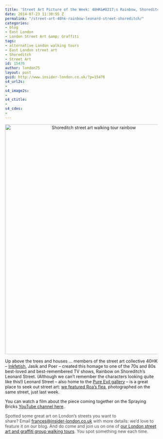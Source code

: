 ```yaml
---
title: 'Street Art Picture of the Week: 40HK&#8217;s Rainbow, Shoreditch'
date: 2014-07-23 11:30:55 Z
permalink: "/street-art-40hk-rainbow-leonard-street-shoreditch/"
categories:
- blog
- East London
- London Street Art &amp; Graffiti
tags:
- alternative London walking tours
- East London street art
- Shoreditch
- Street Art
id: 15476
author: london75
layout: post
guid: http://www.insider-london.co.uk/?p=15476
s4_url2s:
- 
s4_image2s:
- 
s4_ctitle:
- 
s4_cdes:
- 
---
```


<p style="text-align: center;">
  <a href="/wp-content/uploads/2014/07/40HK-Rainbow.jpg"><img class="alignnone size-full wp-image-15478" src="/wp-content/uploads/2014/07/40HK-Rainbow.jpg" alt="Shoreditch street art walking tour rainbow" width="569" height="759" /></a>
</p>

Up above the trees and houses &#8230; members of the street art collective 40HK &#8211; <a href="http://www.inkfetish.co.uk/" target="_blank">Inkfetish</a>, Jasik and Poer &#8211; created this homage to one of the 70s and 80s best-loved and best-remembered TV shows, Rainbow on Shoreditch&#8217;s Leonard Street. (Although we can&#8217;t remember the characters looking quite like this!) Leonard Street &#8211; also home to the <a href="http://www.pureevilclothing.com/" target="_blank">Pure Evil gallery</a> &#8211; is a great place to seek out street art: <a href="http://www.insider-london.co.uk/2014/07/16/roa-flea-shoreditch/" target="_blank">we featured Roa&#8217;s flea</a>, photographed on the same street, just last week.

You can watch a film about the piece coming together on the Spraying Bricks <a href="https://www.youtube.com/watch?v=UI9Kvu_POzc" target="_blank">YouTube channel here</a>.

<span style="color: #4d4d4d;">Spotted some great art on London’s streets you want to share? </span><span style="color: #4d4d4d;">Email </span><a id="yui_3_16_0_1_1402043296792_83087" style="color: #196ad4;" href="mailto:frances@insider-london.co.uk" target="_blank" rel="nofollow" shape="rect">frances@insider-london.co.uk</a><span style="color: #4d4d4d;"> with more details: we’d love to feature it on our blog. And do come and join us on one of <a href="http://www.insider-london.co.uk/london-graffiti-artists-walking-tours/" target="_blank">our London street art and graffiti group walking tours</a>. You spot something new each time. </span>